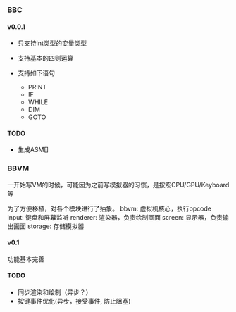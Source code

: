 ### BBC 

#### v0.0.1
* 只支持int类型的变量类型
  
* 支持基本的四则运算

* 支持如下语句
  * PRINT 
  * IF
  * WHILE
  * DIM
  * GOTO
  
#### TODO
* 生成ASM[]
    
    
### BBVM

一开始写VM的时候，可能因为之前写模拟器的习惯，是按照CPU/GPU/Keyboard等

为了方便移植，对各个模块进行了抽象。
bbvm: 虚拟机核心，执行opcode
input: 键盘和屏幕监听
renderer: 渲染器，负责绘制画面
screen: 显示器，负责输出画面
storage: 存储模拟器

#### v0.1
功能基本完善



#### TODO
* 同步渲染和绘制（异步？）
* 按键事件优化(异步，接受事件, 防止阻塞)